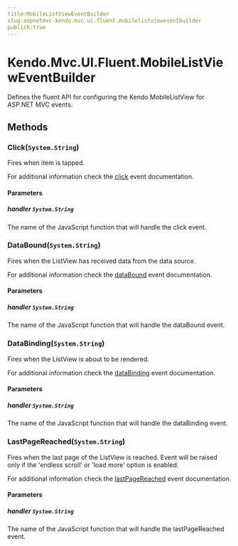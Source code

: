 ```yaml
---
title:MobileListViewEventBuilder
slug:aspnetmvc-kendo.mvc.ui.fluent.mobilelistvieweventbuilder
publish:true
---
```


# Kendo.Mvc.UI.Fluent.MobileListViewEventBuilder
Defines the fluent API for configuring the Kendo MobileListView for ASP.NET MVC events.



## Methods

### Click(`System.String`)
Fires when item is tapped.

For additional information check the [click](/api/web/mobilelistview#events-click) event documentation.


#### Parameters

##### handler `System.String`
The name of the JavaScript function that will handle the click event.





### DataBound(`System.String`)
Fires when the ListView has received data from the data source.

For additional information check the [dataBound](/api/web/mobilelistview#events-dataBound) event documentation.


#### Parameters

##### handler `System.String`
The name of the JavaScript function that will handle the dataBound event.





### DataBinding(`System.String`)
Fires when the ListView is about to be rendered.

For additional information check the [dataBinding](/api/web/mobilelistview#events-dataBinding) event documentation.


#### Parameters

##### handler `System.String`
The name of the JavaScript function that will handle the dataBinding event.





### LastPageReached(`System.String`)
Fires when the last page of the ListView is reached. Event will be raised only if the 'endless scroll' or 'load more' option is enabled.

For additional information check the [lastPageReached](/api/web/mobilelistview#events-lastPageReached) event documentation.


#### Parameters

##### handler `System.String`
The name of the JavaScript function that will handle the lastPageReached event.






